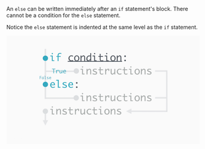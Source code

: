 An `else` can be written immediately after an `if` statement's block. There cannot be a condition for the `else` statement.

Notice the `else` statement is indented at the same level as the `if` statement.

![](image/if-else.png)
